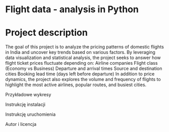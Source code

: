 # Flight data - analysis in Python

# Project description
The goal of this project is to analyze the pricing patterns of domestic flights in India and uncover key trends based on various factors. By leveraging data visualization and statistical analysis, the project seeks to answer how flight ticket prices fluctuate depending on:
Airline companies
Flight class (Economy vs Business)
Departure and arrival times
Source and destination cities
Booking lead time (days left before departure)
In addition to price dynamics, the project also explores the volume and frequency of flights to highlight the most active airlines, popular routes, and busiest cities.

Przykładowe wykresy

Instrukcję instalacji

Instrukcję uruchomienia

Autor i licencja
